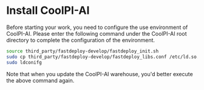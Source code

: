# Install CoolPI-AI

Before starting your work, you need to configure the use environment of CoolPI-AI. Please enter the following command
under the CoolPI-AI root directory to complete the configuration of the environment.

```bash
source third_party/fastdeploy-develop/fastdeploy_init.sh
sudo cp third_party/fastdeploy-develop/fastdeploy_libs.conf /etc/ld.so.conf.d/
sudo ldconifg
```

Note that when you update the CoolPI-AI warehouse, you'd better execute the above command again.